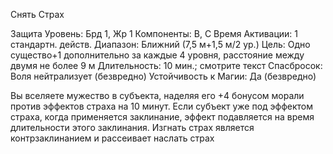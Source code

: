 
Снять Страх

Защита
Уровень: Брд 1, Жр 1
Компоненты: В, С
Время Активации: 1 стандартн. действ.
Диапазон: Ближний (7,5 м+1,5 м/2 ур.)
Цель: Одно существо+1 дополнительно
за каждые 4 уровня, расстояние между
двумя не более 9 м
Длительность: 10 мин.; смотрите текст
Спасбросок: Воля нейтрализует
(безвредно)
Устойчивость к Магии: Да (безвредно)

Вы вселяете мужество в субъекта, наделяя его +4 бонусом морали против
эффектов страха на 10 минут. Если
субъект уже под эффектом страха, когда применяется заклинание, эффект подавляется на время длительности этого
заклинания.
Изгнать страх является контрзаклинанием и рассеивает наслать страх